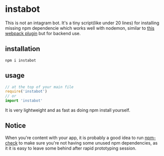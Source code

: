 # instabot
This is not an intagram bot. It's a tiny script(like under 20 lines) for installing missing npm dependencie which works well with nodemon, similar to [this webpack plugin](https://github.com/ericclemmons/npm-install-webpack-plugin) but for backend use.

## installation

```
npm i instabot
```

## usage

```javascript
// at the top of your main file
require('instabot')
// or
import 'instabot'
```

It is very lightweight and as fast as doing npm install yourself.

## Notice
When you're content with your app, it is probably a good idea to run [npm-check](https://github.com/dylang/npm-check) to make sure you're not having some unused npm dependencies, as it it is easy to leave some behind after rapid prototyping session.
